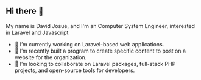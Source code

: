 ## Hi there 👋

My name is David Josue, and I'm an Computer System Engineer, interested in Laravel and Javascript

- 🔭 I’m currently working on  Laravel-based web applications.
- 🌱 I’m recently built a program to create specific content to post on a website for the organization.
- 👯 I’m looking to collaborate on Laravel packages, full-stack PHP projects, and open-source tools for developers.

